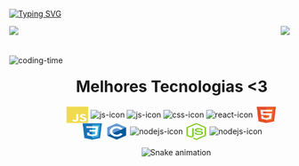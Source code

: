 [![Typing SVG](https://readme-typing-svg.herokuapp.com/?color=%23FF0000&size=45&center=true&vCenter=true&width=1000&lines=HELLO%2C+My+name+is+Broken%3BI%27m+20+years+old%3BI%27m+from+Brazil%3BWelcome%3A%29&font=Monaco)](https://git.io/typing-svg)


<div>
  
  <img  height="180em" src="https://github-readme-stats.vercel.app/api?username=Brokenzl&show_icons=true&theme=great-gatsby&include_all_commits=true&count_private=true"/>
  <img align="right" height="180em" src="https://github-readme-stats.vercel.app/api/top-langs/?username=Brokenzl&layout=compact&langs_count=16&theme=great-gatsby"/>
</div>
<br>

<div  align="center"> 
  <div style="display: inline_block"><br>
    <img align="left" height="250" alt="coding-time" src="code.gif">
    <h1 align="center">Melhores Tecnologias <3</h1>
    <img align="center" height="30" width="40" alt="js-icon"  src="https://raw.githubusercontent.com/devicons/devicon/master/icons/javascript/javascript-plain.svg">
    <img align="center" height="30" width="40" alt="js-icon"  src="https://icon.icepanel.io/Technology/svg/Vue.js.svg">
    <img align="center" height="30" width="40" alt="js-icon"  src="https://icon.icepanel.io/Technology/svg/Qt-Framework.svg">
    <img align="center" height="30" width="40" alt="css-icon" src="https://icon.icepanel.io/Technology/svg/Tailwind-CSS.svg">
    <img align="center" height="30" width="40" alt="react-icon" src="https://icon.icepanel.io/Technology/svg/React.svg">
    <img align="center" height="30" width="40" alt="html-icon" src="https://raw.githubusercontent.com/devicons/devicon/master/icons/html5/html5-original.svg">
    <img align="center" height="30" width="40" alt="css-icon" src="https://raw.githubusercontent.com/devicons/devicon/master/icons/css3/css3-original.svg">
    <img align="center" height="30" width="40" alt="c-icon" src="https://raw.githubusercontent.com/devicons/devicon/master/icons/c/c-original.svg">
    <img align="center" height="30" width="40" alt="nodejs-icon" src="https://icon.icepanel.io/Technology/svg/C%2B%2B-%28CPlusPlus%29.svg">
    <img align="center" height="30" width="40" alt="nodejs-icon" src="https://raw.githubusercontent.com/devicons/devicon/master/icons/nodejs/nodejs-original.svg">
    <img align="center" height="30" width="40" alt="nodejs-icon" src="https://icon.icepanel.io/Technology/svg/Discord.js.svg">
   </div>
    
  
![Snake animation](https://github.com/LuigiGF/LuigiGF/blob/output/github-contribution-grid-snake.svg)
